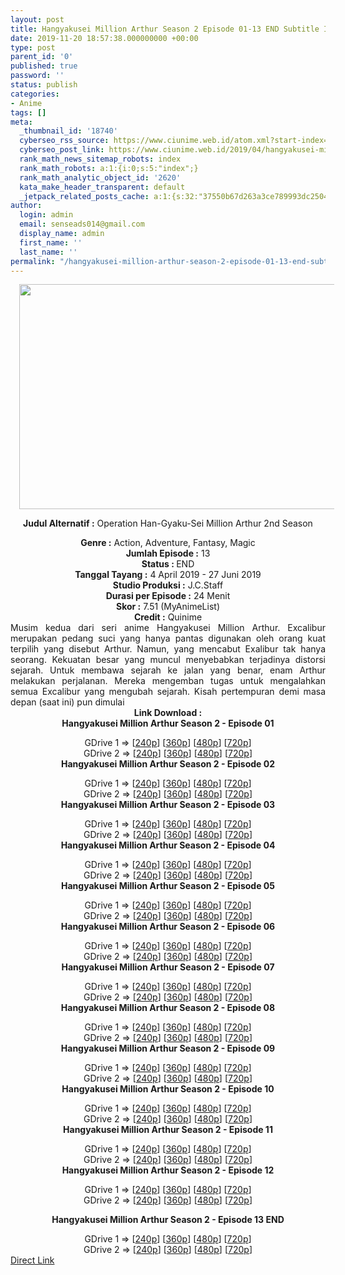 ```yaml
---
layout: post
title: Hangyakusei Million Arthur Season 2 Episode 01-13 END Subtitle Indonesia
date: 2019-11-20 18:57:38.000000000 +00:00
type: post
parent_id: '0'
published: true
password: ''
status: publish
categories:
- Anime
tags: []
meta:
  _thumbnail_id: '18740'
  cyberseo_rss_source: https://www.ciunime.web.id/atom.xml?start-index=1951&max-results=150
  cyberseo_post_link: https://www.ciunime.web.id/2019/04/hangyakusei-million-arthur-season-2.html
  rank_math_news_sitemap_robots: index
  rank_math_robots: a:1:{i:0;s:5:"index";}
  rank_math_analytic_object_id: '2620'
  kata_make_header_transparent: default
  _jetpack_related_posts_cache: a:1:{s:32:"37550b67d263a3ce789993dc25046c5f";a:2:{s:7:"expires";i:1650107317;s:7:"payload";a:0:{}}}
author:
  login: admin
  email: senseads014@gmail.com
  display_name: admin
  first_name: ''
  last_name: ''
permalink: "/hangyakusei-million-arthur-season-2-episode-01-13-end-subtitle-indonesia/"
---
```

<div style="text-align: center;">
<div style="text-align: left;">
<div class="separator" style="clear: both; text-align: center;"><a href="https://4.bp.blogspot.com/-7jgp2Y9fHEw/XKjRD5fH8aI/AAAAAAAANH0/ui_ATfkRDqUMn4yN42oABiLW_9tJlAk4ACLcBGAs/s1600/Hangyakusei%2BMillion%2BArthur%2BSeason%2B2.jpg" imageanchor="1" style="margin-left: 1em; margin-right: 1em;"><img border="0" data-original-height="720" data-original-width="1280" height="360" src="{{ site.baseurl }}/assets/2019/11/Hangyakusei%2BMillion%2BArthur%2BSeason%2B2.jpg" width="640" /></a></div>
<p></div>
<p><b>Judul</b><b><b> Alternatif</b> :</b> <b></b>Operation Han-Gyaku-Sei Million Arthur 2nd Season</div>
<div style="text-align: center;"><b><b>Genre :</b></b> Action, Adventure, Fantasy, Magic</div>
<div style="text-align: center;"><b>Jumlah Episode :</b> 13<br /><b>Status : </b>END<br /><b>Tanggal Tayang :</b> 4 April 2019 - 27 Juni 2019<br /><b>Studio Produksi :</b> J.C.Staff<br /><b>Durasi per Episode :</b> 24 Menit</div>
<div style="text-align: center;"><b>Skor :</b> 7.51 (MyAnimeList)<br /><b>Credit :</b> Quinime</div>
<div style="text-align: center;"></div>
<div style="text-align: justify;">Musim kedua dari seri anime Hangyakusei Million Arthur. Excalibur merupakan pedang suci yang hanya pantas digunakan oleh orang kuat terpilih yang disebut Arthur. Namun, yang mencabut Exalibur tak hanya seorang. Kekuatan besar yang muncul menyebabkan terjadinya distorsi sejarah. Untuk membawa sejarah ke jalan yang benar, enam Arthur melakukan perjalanan. Mereka mengemban tugas untuk mengalahkan semua Excalibur yang mengubah sejarah. Kisah pertempuran demi masa depan (saat ini) pun dimulai</div>
<div style="text-align: justify;"></div>
<div style="text-align: justify;"></div>
<div style="text-align: center;"><b>Link Download :</b></div>
<div style="text-align: center;"><b>Hangyakusei Million Arthur Season 2 - Episode 01</b></p>
<div style="text-align: center;">GDrive 1 =&gt; [<a href="https://ckk.ai/oVCjR" target="_blank" rel="noopener">240p</a>] [<a href="https://ckk.ai/Jz0jC" target="_blank" rel="noopener">360p</a>] [<a href="https://ckk.ai/HzNUp" target="_blank" rel="noopener">480p</a>] [<a href="https://ckk.ai/vuAfL" target="_blank" rel="noopener">720p</a>]<br />GDrive 2 =&gt; [<a href="https://wishes2.com/L6x6A" target="_blank" rel="noopener">240p</a>] [<a href="https://wishes2.com/ByZK" target="_blank" rel="noopener">360p</a>] [<a href="https://wishes2.com/HmZb" target="_blank" rel="noopener">480p</a>] [<a href="https://wishes2.com/Pnw3v" target="_blank" rel="noopener">720p</a>]
<div style="text-align: center;"><b>Hangyakusei Million Arthur Season 2 - Episode 02</b></p>
<div style="text-align: center;">GDrive 1 =&gt; [<a href="https://ckk.ai/FLi8P" target="_blank" rel="noopener">240p</a>] [<a href="https://ckk.ai/b5kd" target="_blank" rel="noopener">360p</a>] [<a href="https://ckk.ai/Ri64" target="_blank" rel="noopener">480p</a>] [<a href="https://ckk.ai/3BbtD" target="_blank" rel="noopener">720p</a>]<br />GDrive 2 =&gt; [<a href="https://wishes2.com/kDAxT" target="_blank" rel="noopener">240p</a>] [<a href="https://wishes2.com/7NAcq" target="_blank" rel="noopener">360p</a>] [<a href="https://wishes2.com/QjDn8" target="_blank" rel="noopener">480p</a>] [<a href="https://wishes2.com/vW4ZH" target="_blank" rel="noopener">720p</a>]
<div style="text-align: center;"><b>Hangyakusei Million Arthur Season 2 - Episode 03</b></p>
<div style="text-align: center;">GDrive 1 =&gt; [<a href="https://ckk.ai/m6Fd" target="_blank" rel="noopener">240p</a>] [<a href="https://ckk.ai/95DS" target="_blank" rel="noopener">360p</a>] [<a href="https://ckk.ai/uBkU" target="_blank" rel="noopener">480p</a>] [<a href="https://ckk.ai/ItG2" target="_blank" rel="noopener">720p</a>]<br />GDrive 2 =&gt; [<a href="https://wishes2.com/raKa" target="_blank" rel="noopener">240p</a>] [<a href="https://wishes2.com/jjUtw" target="_blank" rel="noopener">360p</a>] [<a href="https://wishes2.com/jrtT" target="_blank" rel="noopener">480p</a>] [<a href="https://wishes2.com/sf3ze" target="_blank" rel="noopener">720p</a>]
<div style="text-align: center;"><b>Hangyakusei Million Arthur Season 2 - Episode 04</b></p>
<div style="text-align: center;">GDrive 1 =&gt; [<a href="https://ckk.ai/SQOmO" target="_blank" rel="noopener">240p</a>] [<a href="https://ckk.ai/Fyike" target="_blank" rel="noopener">360p</a>] [<a href="https://ckk.ai/9hj8" target="_blank" rel="noopener">480p</a>] [<a href="https://ckk.ai/XSwC0" target="_blank" rel="noopener">720p</a>]<br />GDrive 2 =&gt; [<a href="https://ckk.ai/kyYb" target="_blank" rel="noopener">240p</a>] [<a href="https://ckk.ai/NTNz" target="_blank" rel="noopener">360p</a>] [<a href="https://ckk.ai/Bzir" target="_blank" rel="noopener">480p</a>] [<a href="https://ckk.ai/9Lt20" target="_blank" rel="noopener">720p</a>]
<div style="text-align: center;"><b>Hangyakusei Million Arthur Season 2 - Episode 05</b></p>
<div style="text-align: center;">GDrive 1 =&gt; [<a href="https://ckk.ai/2N1b" target="_blank" rel="noopener">240p</a>] [<a href="https://ckk.ai/TkBY" target="_blank" rel="noopener">360p</a>] [<a href="https://ckk.ai/FHYT7" target="_blank" rel="noopener">480p</a>] [<a href="https://ckk.ai/vGVe" target="_blank" rel="noopener">720p</a>]<br />GDrive 2 =&gt; [<a href="https://ckk.ai/qRuwY" target="_blank" rel="noopener">240p</a>] [<a href="https://ckk.ai/ZLf89" target="_blank" rel="noopener">360p</a>] [<a href="https://ckk.ai/GLgj1" target="_blank" rel="noopener">480p</a>] [<a href="https://ckk.ai/x0W4" target="_blank" rel="noopener">720p</a>]
<div style="text-align: center;"><b>Hangyakusei Million Arthur Season 2 - Episode 06</b></p>
<div style="text-align: center;">GDrive 1 =&gt; [<a href="https://ckk.ai/PvSY" target="_blank" rel="noopener">240p</a>] [<a href="https://ckk.ai/agAtU" target="_blank" rel="noopener">360p</a>] [<a href="https://ckk.ai/L9tt" target="_blank" rel="noopener">480p</a>] [<a href="https://ckk.ai/jnQT" target="_blank" rel="noopener">720p</a>]<br />GDrive 2 =&gt; [<a href="https://ckk.ai/qN6Z" target="_blank" rel="noopener">240p</a>] [<a href="https://ckk.ai/QxlOD" target="_blank" rel="noopener">360p</a>] [<a href="https://ckk.ai/XHMD" target="_blank" rel="noopener">480p</a>] [<a href="https://ckk.ai/YPxa" target="_blank" rel="noopener">720p</a>]
<div style="text-align: center;"><b>Hangyakusei Million Arthur Season 2 - Episode 07</b></p>
<div style="text-align: center;">GDrive 1 =&gt; [<a href="https://ckk.ai/ANyQ" target="_blank" rel="noopener">240p</a>] [<a href="https://ckk.ai/wMZyd" target="_blank" rel="noopener">360p</a>] [<a href="https://ckk.ai/27vn" target="_blank" rel="noopener">480p</a>] [<a href="https://ckk.ai/h4EE0" target="_blank" rel="noopener">720p</a>]<br />GDrive 2 =&gt; [<a href="https://ckk.ai/WFit" target="_blank" rel="noopener">240p</a>] [<a href="https://ckk.ai/itBS" target="_blank" rel="noopener">360p</a>] [<a href="https://ckk.ai/8NgAo" target="_blank" rel="noopener">480p</a>] [<a href="https://ckk.ai/N0h5f" target="_blank" rel="noopener">720p</a>]
<div style="text-align: center;"><b>Hangyakusei Million Arthur Season 2 - Episode 08</b></p>
<div style="text-align: center;">GDrive 1 =&gt; [<a href="https://ckk.ai/Ea3j" target="_blank" rel="noopener">240p</a>] [<a href="https://ckk.ai/UbiDB" target="_blank" rel="noopener">360p</a>] [<a href="https://ckk.ai/ws169" target="_blank" rel="noopener">480p</a>] [<a href="https://ckk.ai/LVvp" target="_blank" rel="noopener">720p</a>]<br />GDrive 2 =&gt; [<a href="https://ckk.ai/PlbBE" target="_blank" rel="noopener">240p</a>] [<a href="https://ckk.ai/Itp9Z" target="_blank" rel="noopener">360p</a>] [<a href="https://ckk.ai/3fe7y" target="_blank" rel="noopener">480p</a>] [<a href="https://ckk.ai/EskV" target="_blank" rel="noopener">720p</a>]
<div style="text-align: center;"><b>Hangyakusei Million Arthur Season 2 - Episode 09</b></p>
<div style="text-align: center;">GDrive 1 =&gt; [<a href="https://ckk.ai/vQpad" target="_blank" rel="noopener">240p</a>] [<a href="https://ckk.ai/Y7cOS" target="_blank" rel="noopener">360p</a>] [<a href="https://ckk.ai/hBpsf" target="_blank" rel="noopener">480p</a>] [<a href="https://ckk.ai/Lzzc9" target="_blank" rel="noopener">720p</a>]<br />GDrive 2 =&gt; [<a href="https://ckk.ai/g3SL" target="_blank" rel="noopener">240p</a>] [<a href="https://ckk.ai/7kPF2" target="_blank" rel="noopener">360p</a>] [<a href="https://ckk.ai/rctRN" target="_blank" rel="noopener">480p</a>] [<a href="https://ckk.ai/LHh8" target="_blank" rel="noopener">720p</a>]
<div style="text-align: center;"><b>Hangyakusei Million Arthur Season 2 - Episode 10</b></p>
<div style="text-align: center;">GDrive 1 =&gt; [<a href="https://ckk.ai/8sW1" target="_blank" rel="noopener">240p</a>] [<a href="https://ckk.ai/Qyqwm" target="_blank" rel="noopener">360p</a>] [<a href="https://ckk.ai/X7HY" target="_blank" rel="noopener">480p</a>] [<a href="https://ckk.ai/gE2jC" target="_blank" rel="noopener">720p</a>]<br />GDrive 2 =&gt; [<a href="https://ckk.ai/uZjgY" target="_blank" rel="noopener">240p</a>] [<a href="https://ckk.ai/hJQb9" target="_blank" rel="noopener">360p</a>] [<a href="https://ckk.ai/5NhP" target="_blank" rel="noopener">480p</a>] [<a href="https://ckk.ai/5gp5r" target="_blank" rel="noopener">720p</a>]
<div style="text-align: center;"><b>Hangyakusei Million Arthur Season 2 - Episode 11</b></p>
<div style="text-align: center;">GDrive 1 =&gt; [<a href="https://drive.google.com/file/d/1jnLkNk6DUJhWRK4joeGtK150jZNnG18V/view" target="_blank" rel="noopener">240p</a>] [<a href="https://drive.google.com/file/d/12M9jJM3I8htVwhNErI97TxwAMsDWUrJW/view" target="_blank" rel="noopener">360p</a>] [<a href="https://drive.google.com/file/d/12ImOpBmmrvJa76aOzuRtVT9-a0YcCrku/view" target="_blank" rel="noopener">480p</a>] [<a href="https://drive.google.com/file/d/1sC-NttE2VuD5aR7LVMKAk5OdBYNtjmLW/view" target="_blank" rel="noopener">720p</a>]<br />GDrive 2 =&gt; [<a href="https://drive.google.com/file/d/1ylWFvpO9_vycTCV0VFaN9O6y7vRkasO3/view" target="_blank" rel="noopener">240p</a>] [<a href="https://drive.google.com/file/d/1yXzyO6WLAmaBmZVNhZhGY6qw3VjP5bh3/view" target="_blank" rel="noopener">360p</a>] [<a href="https://drive.google.com/file/d/1BWULh1twtQecdWFVQ9YQL9_y4mQsV3jc/view" target="_blank" rel="noopener">480p</a>] [<a href="https://drive.google.com/file/d/1w4CXn8AhV4YIuKkFobSvZ5FTtCC9jKrj/view" target="_blank" rel="noopener">720p</a>]
<div style="text-align: center;"><b>Hangyakusei Million Arthur Season 2 - Episode 12</b></p>
<div style="text-align: center;">GDrive 1 =&gt; [<a href="https://drive.google.com/uc?export=download&amp;id=1mEEuGMmPax1y0RwKxH723Y3H-LmXYZUb" target="_blank" rel="noopener">240p</a>] [<a href="https://drive.google.com/uc?export=download&amp;id=1vduY2AdOeP7rErsLB82nn_k6fDEO3GWA" target="_blank" rel="noopener">360p</a>] [<a href="https://drive.google.com/uc?id=1HfEAHbwljJEQP5azHpLzKp20o5zPyUnS" target="_blank" rel="noopener">480p</a>] [<a href="https://drive.google.com/uc?id=1USPwqTVmGwXCxNVM7ZABg-AFKvvRwCbh" target="_blank" rel="noopener">720p</a>]<br />GDrive 2 =&gt; [<a href="https://drive.google.com/uc?export=download&amp;id=1mEEuGMmPax1y0RwKxH723Y3H-LmXYZUb" target="_blank" rel="noopener">240p</a>] [<a href="https://drive.google.com/uc?export=download&amp;id=1vduY2AdOeP7rErsLB82nn_k6fDEO3GWA" target="_blank" rel="noopener">360p</a>] [<a href="https://drive.google.com/uc?id=1HfEAHbwljJEQP5azHpLzKp20o5zPyUnS" target="_blank" rel="noopener">480p</a>] [<a href="https://drive.google.com/uc?id=1USPwqTVmGwXCxNVM7ZABg-AFKvvRwCbh" target="_blank" rel="noopener">720p</a>]</p>
<p><b>Hangyakusei Million Arthur Season 2 - Episode 13 END</b></p>
<div style="text-align: center;">GDrive 1 =&gt; [<a href="https://drive.google.com/uc?export=download&amp;id=1bJZHmTef8BinhLbpwv_ZyPborl3kNcO4" target="_blank" rel="noopener">240p</a>] [<a href="https://drive.google.com/uc?export=download&amp;id=1PewDAGJyjrx5BYX87ZpVxiexn-NeoWYD" target="_blank" rel="noopener">360p</a>] [<a href="https://drive.google.com/uc?id=1iE0fn4Vsmme4jrmThJoSl9miAUQNSpkf" target="_blank" rel="noopener">480p</a>] [<a href="https://drive.google.com/uc?id=1vjrZ-pYVFK4fy6lJZurM-n0zIN9lMUow" target="_blank" rel="noopener">720p</a>]<br />GDrive 2 =&gt; [<a href="https://drive.google.com/uc?export=download&amp;id=1bJZHmTef8BinhLbpwv_ZyPborl3kNcO4" target="_blank" rel="noopener">240p</a>] [<a href="https://drive.google.com/uc?export=download&amp;id=1PewDAGJyjrx5BYX87ZpVxiexn-NeoWYD" target="_blank" rel="noopener">360p</a>] [<a href="https://drive.google.com/uc?id=1iE0fn4Vsmme4jrmThJoSl9miAUQNSpkf" target="_blank" rel="noopener">480p</a>] [<a href="https://drive.google.com/uc?id=1vjrZ-pYVFK4fy6lJZurM-n0zIN9lMUow" target="_blank" rel="noopener">720p</a>]</div>
</div>
</div>
</div>
</div>
</div>
</div>
</div>
</div>
</div>
</div>
</div>
</div>
</div>
</div>
</div>
</div>
</div>
</div>
</div>
</div>
</div>
</div>
</div>
</div>
<link rel="stylesheet" href="https://cdnjs.cloudflare.com/ajax/libs/font-awesome/4.7.0/css/font-awesome.min.css" />
<div class="divbtn"> <a href="https://handymansurrender.com/fihup8buzv?key=94550f7ce39444073321dde3b8782f97" class="btn"><i class="fa fa-download"></i> Direct Link</a> </div>
